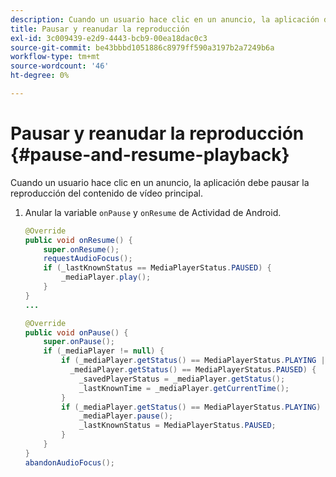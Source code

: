 ```yaml
---
description: Cuando un usuario hace clic en un anuncio, la aplicación debe pausar la reproducción del contenido de vídeo principal.
title: Pausar y reanudar la reproducción
exl-id: 3c009439-e2d9-4443-bcb9-00ea18dac0c3
source-git-commit: be43bbbd1051886c8979ff590a3197b2a7249b6a
workflow-type: tm+mt
source-wordcount: '46'
ht-degree: 0%

---
```


# Pausar y reanudar la reproducción {#pause-and-resume-playback}

Cuando un usuario hace clic en un anuncio, la aplicación debe pausar la reproducción del contenido de vídeo principal.

1. Anular la variable `onPause` y `onResume` de Actividad de Android.

   ```java
   @Override 
   public void onResume() { 
       super.onResume(); 
       requestAudioFocus(); 
       if (_lastKnownStatus == MediaPlayerStatus.PAUSED) { 
           _mediaPlayer.play(); 
       } 
   } 
   ... 
   
   @Override 
   public void onPause() { 
       super.onPause(); 
       if (_mediaPlayer != null) { 
           if (_mediaPlayer.getStatus() == MediaPlayerStatus.PLAYING || 
             _mediaPlayer.getStatus() == MediaPlayerStatus.PAUSED) { 
               _savedPlayerStatus = _mediaPlayer.getStatus(); 
               _lastKnownTime = _mediaPlayer.getCurrentTime(); 
           } 
           if (_mediaPlayer.getStatus() == MediaPlayerStatus.PLAYING) { 
               _mediaPlayer.pause(); 
               _lastKnownStatus = MediaPlayerStatus.PAUSED; 
           } 
       } 
   } 
   abandonAudioFocus(); 
   ```
